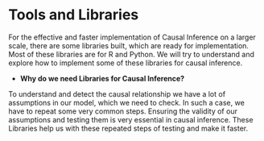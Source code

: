 # Tools and Libraries

For the effective and faster implementation of Causal Inference on a larger scale, there are some libraries built, which are ready for implementation. Most of these libraries are for R and Python. We will try to understand and explore how to implement some of these libraries for causal inference.

* **Why do we need Libraries for Causal Inference?**

To understand and detect the causal relationship we have a lot of assumptions in our model, which we need to check. In such a case, we have to repeat some very common steps. Ensuring the validity of our assumptions and testing them is very essential in causal inference. These Libraries help us with these repeated steps of testing and make it faster.

